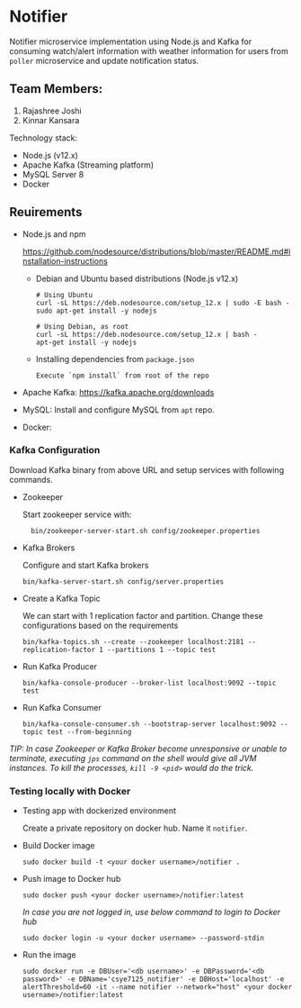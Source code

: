 # Notifier

Notifier microservice implementation using Node.js and Kafka for consuming watch/alert information with weather information for users from `poller` microservice and update notification status.

## Team Members:
1. Rajashree Joshi
1. Kinnar Kansara

Technology stack:
- Node.js (v12.x)
- Apache Kafka (Streaming platform)
- MySQL Server 8
- Docker


## Reuirements

- Node.js and npm

    https://github.com/nodesource/distributions/blob/master/README.md#installation-instructions

    - Debian and Ubuntu based distributions (Node.js v12.x)
        ```$xslt
        # Using Ubuntu
        curl -sL https://deb.nodesource.com/setup_12.x | sudo -E bash -
        sudo apt-get install -y nodejs

        # Using Debian, as root
        curl -sL https://deb.nodesource.com/setup_12.x | bash -
        apt-get install -y nodejs
        ```

    - Installing dependencies from `package.json`
        ```
        Execute `npm install` from root of the repo
        ```

- Apache Kafka: https://kafka.apache.org/downloads

- MySQL: Install and configure MySQL from `apt` repo.

- Docker: 


### Kafka Configuration

Download Kafka binary from above URL and setup services with following commands.

- Zookeeper
    
    Start zookeeper service with:
        
        bin/zookeeper-server-start.sh config/zookeeper.properties

- Kafka Brokers

    Configure and start Kafka brokers
    ```
    bin/kafka-server-start.sh config/server.properties
    ```

- Create a Kafka Topic

    We can start with 1 replication factor and partition. Change these configurations based on the requirements
    ```
    bin/kafka-topics.sh --create --zookeeper localhost:2181 --replication-factor 1 --partitions 1 --topic test
    ```

- Run Kafka Producer
    ```
    bin/kafka-console-producer --broker-list localhost:9092 --topic test
    ```

- Run Kafka Consumer
    ```
    bin/kafka-console-consumer.sh --bootstrap-server localhost:9092 --topic test --from-beginning
    ```

*TIP: In case Zookeeper or Kafka Broker become unresponsive or unable to terminate, executing `jps` command on the shell would give all JVM instances. To kill the processes, `kill -9 <pid>` would do the trick.*


### Testing locally with Docker

- Testing app with dockerized environment

    Create a private repository on docker hub. Name it `notifier`.

- Build Docker image
    ```
    sudo docker build -t <your docker username>/notifier .
    ```

- Push image to Docker hub
    ```
    sudo docker push <your docker username>/notifier:latest
    ```
    *In case you are not logged in, use below command to login to Docker hub*
    ```
    sudo docker login -u <your docker username> --password-stdin
    ```

- Run the image
    ```
    sudo docker run -e DBUser='<db username>' -e DBPassword='<db password>' -e DBName='csye7125_notifier' -e DBHost='localhost' -e alertThreshold=60 -it --name notifier --network="host" <your docker username>/notifier:latest
    ```
    

